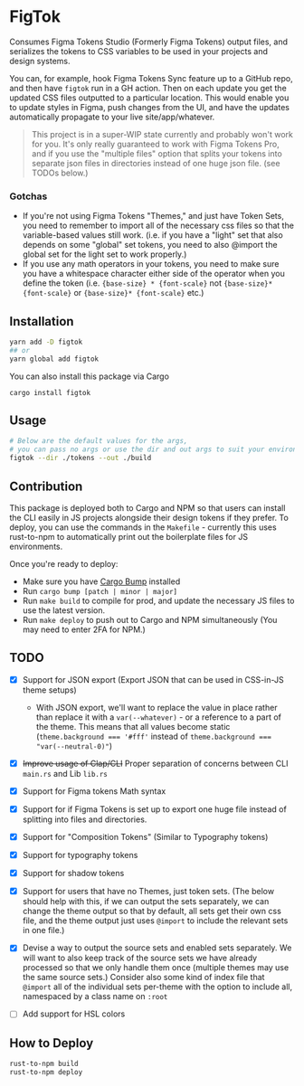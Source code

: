 # FigTok
Consumes Figma Tokens Studio (Formerly Figma Tokens) output files, and serializes the tokens to CSS variables to be used in your projects and design systems.

You can, for example, hook Figma Tokens Sync feature up to a GitHub repo, and then have `figtok` run in a GH action. Then on each update you get the updated CSS files outputted to a particular location. This would enable you to update styles in Figma, push changes from the UI, and have the updates automatically propagate to your live site/app/whatever.

> This project is in a super-WIP state currently and probably won't work for you. It's only really guaranteed to work with Figma Tokens Pro, and if you use the "multiple files" option that splits your tokens into separate json files in directories instead of one huge json file. (see TODOs below.)

### Gotchas
- If you're not using Figma Tokens "Themes," and just have Token Sets, you need to remember to import all of the necessary css files so that the variable-based values still work. (i.e. if you have a "light" set that also depends on some "global" set tokens, you need to also @import the global set for the light set to work properly.)
- If you use any math operators in your tokens, you need to make sure you have a whitespace character either side of the operator when you define the token (i.e. `{base-size} * {font-scale}` not `{base-size}*{font-scale}` or `{base-size}* {font-scale}` etc.)

## Installation
```bash
yarn add -D figtok
## or
yarn global add figtok
```

You can also install this package via Cargo
```
cargo install figtok
```

## Usage
```bash
# Below are the default values for the args, 
# you can pass no args or use the dir and out args to suit your environment
figtok --dir ./tokens --out ./build
```

## Contribution
This package is deployed both to Cargo and NPM so that users can install the CLI easily in JS projects alongside their design tokens if they prefer. To deploy, you can use the commands in the `Makefile` - currently this uses rust-to-npm to automatically print out the boilerplate files for JS environments.

Once you're ready to deploy:
- Make sure you have [Cargo Bump](https://crates.io/crates/cargo-bump) installed 
- Run `cargo bump [patch | minor | major]`
- Run `make build` to compile for prod, and update the necessary JS files to use the latest version.
- Run `make deploy` to push out to Cargo and NPM simultaneously (You may need to enter 2FA for NPM.)

## TODO
- [X] Support for JSON export (Export JSON that can be used in CSS-in-JS theme setups)
	- With JSON export, we'll want to replace the value in place rather than replace it with a `var(--whatever)` - or a reference to a part of the theme. This means that all values become static (`theme.background === '#fff'` instead of `theme.background === "var(--neutral-0)"`) 
- [X] ~~Improve usage of Clap/CLI~~ Proper separation of concerns between CLI `main.rs` and Lib `lib.rs`
- [X] Support for Figma tokens Math syntax
- [X] Support for if Figma Tokens is set up to export one huge file instead of splitting into files and directories.
- [X] Support for "Composition Tokens" (Similar to Typography tokens)
- [X] Support for typography tokens
- [X] Support for shadow tokens
- [X] Support for users that have no Themes, just token sets. (The below should help with this, if we can output the sets separately, we can change the theme output so that by default, all sets get their own css file, and the theme output just uses `@import` to include the relevant sets in one file.)
- [X] Devise a way to output the source sets and enabled sets separately. We will want to also keep track of the source sets we have already processed so that we only handle them once (multiple themes may use the same source sets.) Consider also some kind of index file that `@import` all of the individual sets per-theme with the option to include all, namespaced by a class name on `:root`
- [ ] Add support for HSL colors


## How to Deploy

```bash
rust-to-npm build
rust-to-npm deploy
```